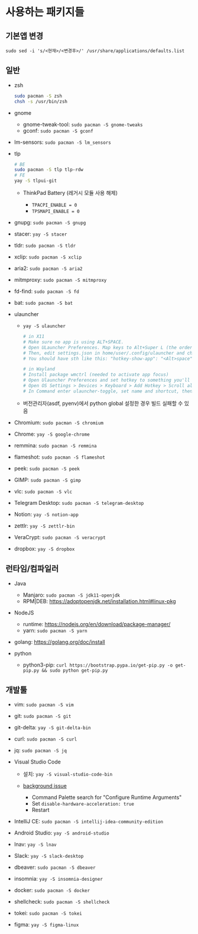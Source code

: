 # 사용하는 패키지들

## 기본앱 변경

`sudo sed -i 's/<현재>/<변경후>/' /usr/share/applications/defaults.list`

## 일반

- zsh

  ```sh
  sudo pacman -S zsh
  chsh -s /usr/bin/zsh
  ```

- gnome

  - gnome-tweak-tool: `sudo pacman -S gnome-tweaks`
  - gconf: `sudo pacman -S gconf`

- lm-sensors: `sudo pacman -S lm_sensors`

- tlp

  ```sh
  # BE
  sudo pacman -S tlp tlp-rdw
  # FE
  yay -S tlpui-git
  ```

  - ThinkPad Battery (레거시 모듈 사용 해제)

    - `TPACPI_ENABLE = 0`
    - `TPSMAPI_ENABLE = 0`

- gnupg: `sudo pacman -S gnupg`

- stacer: `yay -S stacer`

- tldr: `sudo pacman -S tldr`

- xclip: `sudo pacman -S xclip`

- aria2: `sudo pacman -S aria2`

- mitmproxy: `sudo pacman -S mitmproxy`

- fd-find: `sudo pacman -S fd`

- bat: `sudo pacman -S bat`

- ulauncher

  - `yay -S ulauncher`

    ```sh
    # in X11
    # Make sure no app is using ALT+SPACE.
    # Open ULauncher Preferences. Map keys to Alt+Super L (the order is important) and exit ULauncher.
    # Then, edit settings.json in home/user/.config/ulauncher and change Super L to space.
    # You should have sth like this: "hotkey-show-app": "<Alt>space". Save & launch ULauncher.

    # in Wayland
    # Install package wmctrl (needed to activate app focus)
    # Open Ulauncher Preferences and set hotkey to something you'll never use
    # Open OS Settings > Devices > Keyboard > Add Hotkey > Scroll all the way down > Click +
    # In Command enter ulauncher-toggle, set name and shortcut, then click Add
    ```

  - 버전관리자(asdf, pyenv)에서 python global 설정한 경우 빌드 실패할 수 있음

- Chromium: `sudo pacman -S chromium`

- Chrome: `yay -S google-chrome`

- remmina: `sudo pacman -S remmina`

- flameshot: `sudo pacman -S flameshot`

- peek: `sudo pacman -S peek`

- GIMP: `sudo pacman -S gimp`

- vlc: `sudo pacman -S vlc`

- Telegram Desktop: `sudo pacman -S telegram-desktop`

- Notion: `yay -S notion-app`

- zettlr: `yay -S zettlr-bin`

- VeraCrypt: `sudo pacman -S veracrypt`

- dropbox: `yay -S dropbox`

## 런타임/컴파일러

- Java

  - Manjaro: `sudo pacman -S jdk11-openjdk`
  - RPM|DEB: <https://adoptopenjdk.net/installation.html#linux-pkg>

- NodeJS

  - runtime: <https://nodejs.org/en/download/package-manager/>
  - yarn: `sudo pacman -S yarn`

- golang: <https://golang.org/doc/install>

- python

  - python3-pip: `curl https://bootstrap.pypa.io/get-pip.py -o get-pip.py && sudo python get-pip.py`

## 개발툴

- vim: `sudo pacman -S vim`

- git: `sudo pacman -S git`

- git-delta: `yay -S git-delta-bin`

- curl: `sudo pacman -S curl`

- jq: `sudo pacman -S jq`

- Visual Studio Code

  - 설치: `yay -S visual-studio-code-bin`

  - [background issue](https://github.com/microsoft/vscode/issues/85452)
    - Command Palette search for "Configure Runtime Arguments"
    - Set `disable-hardware-acceleration: true`
    - Restart

- IntelliJ CE: `sudo pacman -S intellij-idea-community-edition`

- Android Studio: `yay -S android-studio`

- lnav: `yay -S lnav`

- Slack: `yay -S slack-desktop`

- dbeaver: `sudo pacman -S dbeaver`

- insomnia: `yay -S insomnia-designer`

- docker: `sudo pacman -S docker`

- shellcheck: `sudo pacman -S shellcheck`

- tokei: `sudo pacman -S tokei`

- figma: `yay -S figma-linux`
